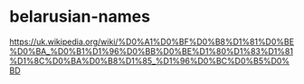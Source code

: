 # belarusian-names

https://uk.wikipedia.org/wiki/%D0%A1%D0%BF%D0%B8%D1%81%D0%BE%D0%BA_%D0%B1%D1%96%D0%BB%D0%BE%D1%80%D1%83%D1%81%D1%8C%D0%BA%D0%B8%D1%85_%D1%96%D0%BC%D0%B5%D0%BD
